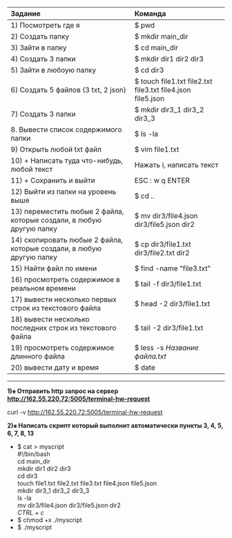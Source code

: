 |                  Задание                          |                          Команда                |  
|  :--- |  :---  | 
|             1) Посмотреть где я                 |         $ pwd       |
|2) Создать папку|$ mkdir main_dir|
|3) Зайти в папку|$ cd main_dir|
|4) Создать 3 папки|$ mkdir dir1 dir2 dir3|
|5) Зайти в любоую папку|$ cd dir3|
|6) Создать 5 файлов (3 txt, 2 json)|$ touch file1.txt file2.txt file3.txt file4.json file5.json|
|7) Создать 3 папки|$ mkdir dir3_1 dir3_2 dir3_3|
|8. Вывести список содержимого папки|$ ls -la|
|9) Открыть любой txt файл|$ vim file1.txt|
|10) + Написать туда что-нибудь, любой текст|Нажать i, написать текст|  
|11) + Cохранить и выйти | ESC : w q ENTER|
| 12) Выйти из папки на уровень выше  |  $ cd ..  |
|13) переместить любые 2 файла, которые создали, в любую другую папку |$ mv dir3/file4.json dir3/file5.json dir2 |
|14) скопировать любые 2 файла, которые создали, в любую другую папку |$ cp dir3/file1.txt dir3/file2.txt dir2   |
|15) Найти файл по имени |$ find -name "file3.txt"|
|16) просмотреть содержимое в реальном времени |  $ tail -f dir3/file1.txt |
|17) вывести несколько первых строк из текстового файла |  $ head -2 dir3/file1.txt
|18) вывести несколько последних строк из текстового файла|$ tail -2 dir3/file1.txt|
|19) просмотреть содержимое длинного файла | $ less -s *Название файла.txt*  |
|20) вывести дату и время|$ date|
____________________________________________________________________

**1)&#9913; Отправить http запрос на сервер http://162.55.220.72:5005/terminal-hw-request**

curl -v http://162.55.220.72:5005/terminal-hw-request

**2)&#9913; Написать скрипт который выполнит автоматически пункты 3, 4, 5, 6, 7, 8, 13**

* $ cat > myscript  
  #!/bin/bash  
  cd main_dir  
  mkdir dir1 dir2 dir3  
  cd dir3  
  touch file1.txt file2.txt file3.txt file4.json file5.json  
  mkdir dir3_1 dir3_2 dir3_3  
  ls -la  
  mv dir3/file4.json dir3/file5.json dir2  
  *CTRL + c*  
 * $ chmod +x ./myscript
 * $ ./myscript








